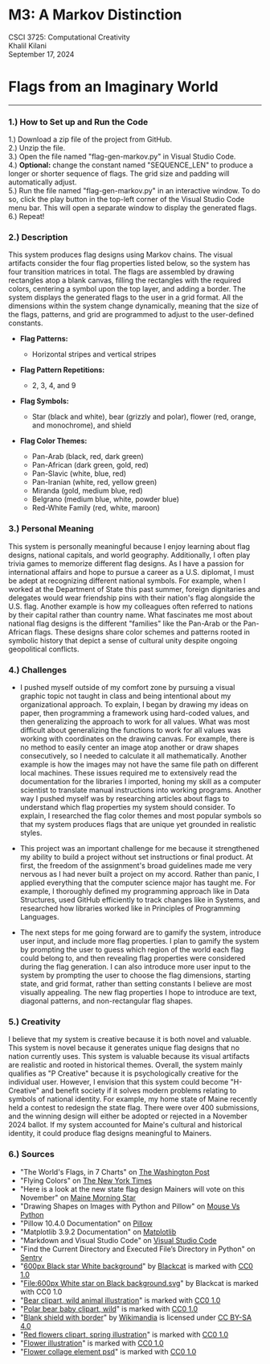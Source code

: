 # M3: A Markov Distinction
CSCI 3725: Computational Creativity\
Khalil Kilani\
September 17, 2024

# Flags from an Imaginary World

***

### 1.) How to Set up and Run the Code
1.) Download a zip file of the project from GitHub.\
2.) Unzip the file.\
3.) Open the file named "flag-gen-markov.py" in Visual Studio Code.\
4.) **Optional:** change the constant named "SEQUENCE_LEN" to produce a longer or shorter sequence of flags. The grid size and padding will automatically adjust.\
5.) Run the file named "flag-gen-markov.py" in an interactive window. To do so, click the play button in the top-left corner of the Visual Studio Code menu bar. This will open a separate window to display the generated flags.\
6.) Repeat!

### 2.) Description
This system produces flag designs using Markov chains. The visual artifacts consider the four flag properties listed below, so the system has four transition matrices in total. The flags are assembled by drawing rectangles atop a blank canvas, filling the rectangles with the required colors, centering a symbol upon the top layer, and adding a border. The system displays the generated flags to the user in a grid format. All the dimensions within the system change dynamically, meaning that the size of the flags, patterns, and grid are programmed to adjust to the user-defined constants.

- **Flag Patterns:**
    * Horizontal stripes and vertical stripes

- **Flag Pattern Repetitions:**
    * 2, 3, 4, and 9

- **Flag Symbols:**
    * Star (black and white), bear (grizzly and polar), flower (red, orange, and monochrome), and shield

- **Flag Color Themes:**
    * Pan-Arab (black, red, dark green)
    * Pan-African (dark green, gold, red)
    * Pan-Slavic (white, blue, red)
    * Pan-Iranian (white, red, yellow green)
    * Miranda (gold, medium blue, red)
    * Belgrano (medium blue, white, powder blue)
    * Red-White Family (red, white, maroon)

### 3.) Personal Meaning
This system is personally meaningful because I enjoy learning about flag designs, national capitals, and world geography. Additionally, I often play trivia games to memorize different flag designs. As I have a passion for international affairs and hope to pursue a career as a U.S. diplomat, I must be adept at recognizing different national symbols. For example, when I worked at the Department of State this past summer, foreign dignitaries and delegates would wear friendship pins with their nation's flag alongside the U.S. flag. Another example is how my colleagues often referred to nations by their capital rather than country name. What fascinates me most about national flag designs is the different "families" like the Pan-Arab or the Pan-African flags. These designs share color schemes and patterns rooted in symbolic history that depict a sense of cultural unity despite ongoing geopolitical conflicts.

### 4.) Challenges
* I pushed myself outside of my comfort zone by pursuing a visual graphic topic not taught in class and being intentional about my organizational approach. To explain, I began by drawing my ideas on paper, then programming a framework using hard-coded values, and then generalizing the approach to work for all values. What was most difficult about generalizing the functions to work for all values was working with coordinates on the drawing canvas. For example, there is no method to easily center an image atop another or draw shapes consecutively, so I needed to calculate it all mathematically. Another example is how the images may not have the same file path on different local machines. These issues required me to extensively read the documentation for the libraries I imported, honing my skill as a computer scientist to translate manual instructions into working programs. Another way I pushed myself was by researching articles about flags to understand which flag properties my system should consider. To explain, I researched the flag color themes and most popular symbols so that my system produces flags that are unique yet grounded in realistic styles.

* This project was an important challenge for me because it strengthened my ability to build a project without set instructions or final product. At first, the freedom of the assignment's broad guidelines made me very nervous as I had never built a project on my accord. Rather than panic, I applied everything that the computer science major has taught me. For example, I thoroughly defined my programming approach like in Data Structures, used GitHub efficiently to track changes like in Systems, and researched how libraries worked like in Principles of Programming Languages.

* The next steps for me going forward are to gamify the system, introduce user input, and include more flag properties. I plan to gamify the system by prompting the user to guess which region of the world each flag could belong to, and then revealing flag properties were considered during the flag generation. I can also introduce more user input to the system by prompting the user to choose the flag dimensions, starting state, and grid format, rather than setting constants I believe are most visually appealing. The new flag properties I hope to introduce are text, diagonal patterns, 
and non-rectangular flag shapes.

### 5.) Creativity
I believe that my system is creative because it is both novel and valuable. This system is novel because it generates unique flag designs that no nation currently uses. This system is valuable because its visual artifacts are realistic and rooted in historical themes. Overall, the system mainly qualifies as "P Creative" because it is psychologically creative for the individual user. However, I envision that this system could become "H-Creative" and benefit society if it solves modern problems relating to symbols of national identity. For example, my home state of Maine recently held a contest to redesign the state flag. There were over 400 submissions, and the winning design will either be adopted or rejected in a November 2024 ballot. If my system accounted for Maine's cultural and historical identity, it could produce flag designs meaningful to Mainers.

### 6.) Sources
* "The World's Flags, in 7 Charts" on [The Washington Post](https://www.washingtonpost.com/news/wonk/wp/2016/04/07/the-worlds-flags-in-7-charts/)
* "Flying Colors" on [The New York Times](https://www.nytimes.com/2023/08/20/briefing/state-flags.html)
* "Here is a look at the new state flag design Mainers will vote on this November" on [Maine Morning Star](https://mainemorningstar.com/briefs/here-is-a-look-at-the-new-state-flag-design-mainers-will-vote-on-this-november/)
* "Drawing Shapes on Images with Python and Pillow" on [Mouse Vs Python](https://www.blog.pythonlibrary.org/2021/02/23/drawing-shapes-on-images-with-python-and-pillow/)
* "Pillow 10.4.0 Documentation" on [Pillow](https://pillow.readthedocs.io/en/stable/index.html)
* "Matplotlib 3.9.2 Documentation" on [Matplotlib](https://matplotlib.org/stable/index.html)
* "Markdown and Visual Studio Code" on [Visual Studio Code](https://code.visualstudio.com/docs/languages/markdown)
* "Find the Current Directory and Executed File’s Directory in Python" on [Sentry](https://sentry.io/answers/find-the-current-directory-and-executed-file-s-directory-in-python/)
* "[600px Black star White background](https://commons.wikimedia.org/w/index.php?curid=49939362)" by [Blackcat](https://commons.wikimedia.org/wiki/User:Blackcat) is marked with [CC0 1.0](https://creativecommons.org/publicdomain/zero/1.0/deed.en?ref=openverse)
* "[File:600px White star on Black background.svg](https://commons.wikimedia.org/w/index.php?curid=46329297)" by Blackcat is marked with CC0 1.0
* "[Bear clipart, wild animal illustration](https://www.rawpixel.com/image/6286373/vector-public-domain-illustrations)" is marked with [CC0 1.0](https://creativecommons.org/publicdomain/zero/1.0/?ref=openverse)
* "[Polar bear baby clipart, wild](https://www.rawpixel.com/image/6285856/vector-sticker-public-domain-illustrations)" is marked with [CC0 1.0](https://creativecommons.org/publicdomain/zero/1.0/?ref=openverse)
* "[Blank shield with border](https://commons.wikimedia.org/w/index.php?curid=62442940)" by [Wikimandia](https://commons.wikimedia.org/wiki/User:Wikimandia) is licensed under [CC BY-SA 4.0](https://creativecommons.org/licenses/by-sa/4.0/?ref=openverse)
* "[Red flowers clipart, spring illustration](https://www.rawpixel.com/image/6334793/psd-plant-flowers-sticker)" is marked with [CC0 1.0](https://creativecommons.org/publicdomain/zero/1.0/?ref=openverse)
* "[Flower illustration](https://www.rawpixel.com/image/9069754/image-rose-flower-plant)" is marked with [CC0 1.0](https://creativecommons.org/publicdomain/zero/1.0/?ref=openverse)
* "[Flower collage element psd](https://www.rawpixel.com/image/7646965/psd-flower-plant-pattern)" is marked with [CC0 1.0](https://creativecommons.org/publicdomain/zero/1.0/?ref=openverse)